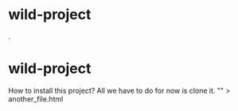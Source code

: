 # wild-project
 <!-- heeeey -->.
 # wild-project
How to install this project?
All we have to do for now is clone it.
"<!-- type your comment here -->" > another_file.html
